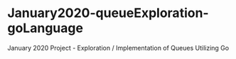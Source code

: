 # January2020-queueExploration-goLanguage
January 2020 Project - Exploration / Implementation of Queues Utilizing Go
